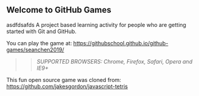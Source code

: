 ## Welcome to GitHub Games
asdfdsafds
A project based learning activity for people who are getting started with Git and GitHub.

You can play the game at: https://githubschool.github.io/github-games/seanchen2019/

>> _*SUPPORTED BROWSERS*: Chrome, Firefox, Safari, Opera and IE9+_

This fun open source game was cloned from: https://github.com/jakesgordon/javascript-tetris
